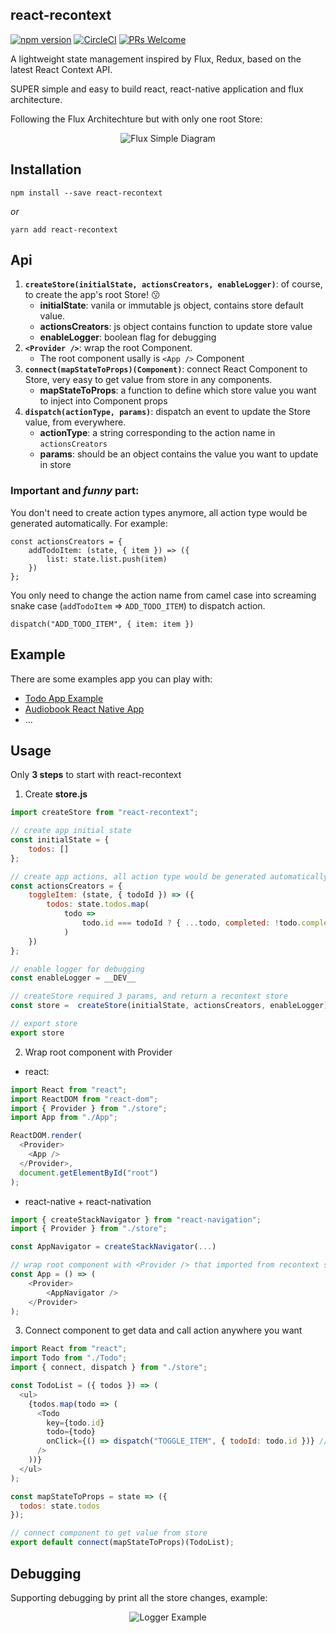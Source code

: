 ## react-recontext

[![npm version](https://badge.fury.io/js/react-recontext.svg)](https://badge.fury.io/js/react-recontext) [![CircleCI](https://circleci.com/gh/minhtc/react-recontext/tree/master.svg?style=svg)](https://circleci.com/gh/minhtc/react-recontext/tree/master) [![PRs Welcome](https://img.shields.io/badge/PRs-welcome-brightgreen.svg)](https://github.com/minhtc/react-recontext/graphs/contributors)

A lightweight state management inspired by Flux, Redux, based on the latest React Context API.

SUPER simple and easy to build react, react-native application and flux architecture.

Following the Flux Architechture but with only one root Store:

<center>

![Flux Simple Diagram](https://facebook.github.io/flux/img/flux-simple-f8-diagram-with-client-action-1300w.png "Flux Simple Diagram")

</center>

## Installation

    npm install --save react-recontext

_or_

    yarn add react-recontext

## Api

1. **`createStore(initialState, actionsCreators, enableLogger)`**: of course, to create the app's root Store! 😗
   - **initialState**: vanila or immutable js object, contains store default value.
   - **actionsCreators**: js object contains function to update store value
   - **enableLogger**: boolean flag for debugging
2. **`<Provider />`**: wrap the root Component.
   - The root component usally is `<App />` Component
3. **`connect(mapStateToProps)(Component)`**: connect React Component to Store, very easy to get value from store in any components.
   - **mapStateToProps**: a function to define which store value you want to inject into Component props
4. **`dispatch(actionType, params)`**: dispatch an event to update the Store value, from everywhere.
   - **actionType**: a string corresponding to the action name in `actionsCreators`
   - **params**: should be an object contains the value you want to update in store

### Important and _funny_ part:

You don't need to create action types anymore, all action type would be generated automatically. For example:

    const actionsCreators = {
        addTodoItem: (state, { item }) => ({
            list: state.list.push(item)
        })
    };

You only need to change the action name from camel case into screaming snake case (`addTodoItem` => `ADD_TODO_ITEM`) to dispatch action.

    dispatch("ADD_TODO_ITEM", { item: item })

## Example

There are some examples app you can play with:

- [Todo App Example](https://github.com/minhtc/react-recontext/tree/master/examples/todos)
- [Audiobook React Native App](https://github.com/minhtc/sachnoiapp)
- ...

## Usage

Only **3 steps** to start with react-recontext

1.  Create **store.js**

```js
import createStore from "react-recontext";

// create app initial state
const initialState = {
    todos: []
};

// create app actions, all action type would be generated automatically
const actionsCreators = {
    toggleItem: (state, { todoId }) => ({
        todos: state.todos.map(
            todo =>
                todo.id === todoId ? { ...todo, completed: !todo.completed } : todo
            )
    })
};

// enable logger for debugging
const enableLogger = __DEV__

// createStore required 3 params, and return a recontext store
const store =  createStore(initialState, actionsCreators, enableLogger);

// export store
export store
```

2.  Wrap root component with Provider

- react:

```js
import React from "react";
import ReactDOM from "react-dom";
import { Provider } from "./store";
import App from "./App";

ReactDOM.render(
  <Provider>
    <App />
  </Provider>,
  document.getElementById("root")
);
```

- react-native + react-nativation

```js
import { createStackNavigator } from "react-navigation";
import { Provider } from "./store";

const AppNavigator = createStackNavigator(...)

// wrap root component with <Provider /> that imported from recontext store
const App = () => (
    <Provider>
        <AppNavigator />
    </Provider>
);
```

3.  Connect component to get data and call action anywhere you want

```js
import React from "react";
import Todo from "./Todo";
import { connect, dispatch } from "./store";

const TodoList = ({ todos }) => (
  <ul>
    {todos.map(todo => (
      <Todo
        key={todo.id}
        todo={todo}
        onClick={() => dispatch("TOGGLE_ITEM", { todoId: todo.id })} // dispatch action type to update store value
      />
    ))}
  </ul>
);

const mapStateToProps = state => ({
  todos: state.todos
});

// connect component to get value from store
export default connect(mapStateToProps)(TodoList);
```

## Debugging

Supporting debugging by print all the store changes, example:

<center>

![Logger Example](https://github.com/minhtc/react-recontext/raw/master/screenshots/logger.gif "Logger Example")

</center>
